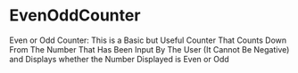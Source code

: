 # EvenOddCounter
Even or Odd Counter: This is a Basic but Useful Counter That Counts Down From The Number That Has Been Input By The User (It Cannot Be Negative) and Displays whether the Number Displayed is Even or Odd
